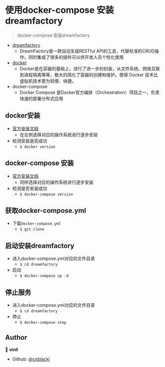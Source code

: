 # 使用docker-compose 安装dreamfactory

> docker-compose 安装dreamfactory

- [dreamfactory](https://www.dreamfactory.com/)
  - DreamFactory是一款自动生成RESTful API的工具，代替标准的CRUD操作，同时集成了很多的插件可以供开发人员个性化使用
- [docker](https://www.docker.com/)
  - Docker是在容器的基础上，进行了进一步的封装，从文件系统、网络互联到进程隔离等等，极大的简化了容器的创建和维护。使得 Docker 技术比虚拟机技术更为轻便、快捷。
- docker-compose
  - Docker Compose 是Docker官方编排（Orchestration）项目之一，负责快速的部署分布式应用

## docker安装

- [官方安装文档](https://docs.docker.com/install/linux/docker-ce/centos/)
  - 在左侧选择对应的操作系统进行逐步安装
- 检测安装是否成功
  - ```$ docker version```

## docker-compose 安装

- [官方安装文档](https://docs.docker.com/compose/install/)
  - 同样选择对应的操作系统进行逐步安装
- 检测是否安装成功
  - ```$ docker-compose version```

## 获取docker-compose.yml

- 下载`docker-compose.yml`
  - ```$ git clone```

## 启动安装dreamfactory

- 进入docker-compose.yml对应的文件目录
  - ```$ cd dreamfactory```
- 启动
  - ```$ docker-compose up -d```

## 停止服务

- 进入docker-compose.yml对应的文件目录
  - ```$ cd dreamfactory```
- 停止
  - ```$ docker-compose stop```

## Author

👤 **vinli**

* Github: [@cnblackj](https://github.com/cnblackj)
